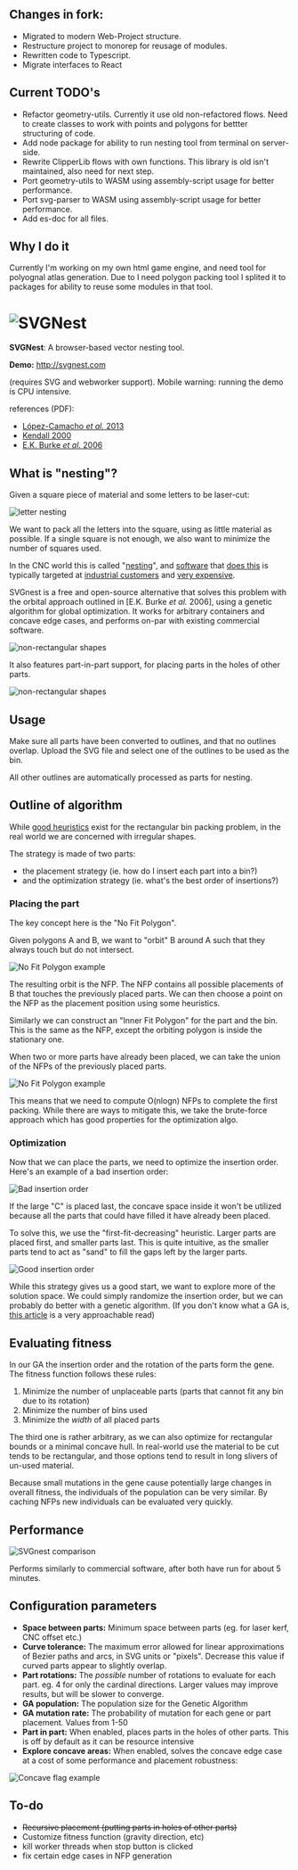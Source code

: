 ## Changes in fork:

-   Migrated to modern Web-Project structure.
-   Restructure project to monorep for reusage of modules.
-   Rewritten code to Typescript.
-   Migrate interfaces to React

## Current TODO's

-   Refactor geometry-utils. Currently it use old non-refactored flows. Need to create classes to work with points and polygons
    for bettter structuring of code.
-   Add node package for ability to run nesting tool from terminal on server-side.
-   Rewrite ClipperLib flows with own functions. This library is old isn't maintained, also need for next step.
-   Port geometry-utils to WASM using assembly-script usage for better performance.
-   Port svg-parser to WASM using assembly-script usage for better performance.
-   Add es-doc for all files.

## Why I do it

Currently I'm working on my own html game engine, and need tool for polyognal atlas generation. Due to I need polygon packing
tool I splited it to packages for ability to reuse some modules in that tool.

# ![SVGNest](https://camo.githubusercontent.com/7f7a41743f4e90ba20d9179aede82708eabeac431046933362e8975d9a10b109/687474703a2f2f7376676e6573742e636f6d2f6769746875622f6c6f676f322e706e67)

**SVGNest**: A browser-based vector nesting tool.

**Demo:** http://svgnest.com

(requires SVG and webworker support). Mobile warning: running the demo is CPU intensive.

references (PDF):

-   [López-Camacho _et al._ 2013](http://www.cs.stir.ac.uk/~goc/papers/EffectiveHueristic2DAOR2013.pdf)
-   [Kendall 2000](http://www.graham-kendall.com/papers/k2001.pdf)
-   [E.K. Burke _et al._ 2006](http://citeseerx.ist.psu.edu/viewdoc/download?doi=10.1.1.440.379&rep=rep1&type=pdf)

## What is "nesting"?

Given a square piece of material and some letters to be laser-cut:

![letter nesting](http://svgnest.com/github/letters.png)

We want to pack all the letters into the square, using as little material as possible. If a single square is not enough, we also
want to minimize the number of squares used.

In the CNC world this is called "[nesting](http://sigmanest.com/)", and [software](http://www.mynesting.com/) that
[does this](http://www.autodesk.com/products/trunest/overview) is typically targeted at
[industrial customers](http://www.hypertherm.com/en/Products/Automated_cutting/Nesting_software/) and
[very expensive](http://www.nestfab.com/pricing/).

SVGnest is a free and open-source alternative that solves this problem with the orbital approach outlined in [E.K. Burke *et
al.* 2006], using a genetic algorithm for global optimization. It works for arbitrary containers and concave edge cases, and
performs on-par with existing commercial software.

![non-rectangular shapes](http://svgnest.com/github/shapes.png)

It also features part-in-part support, for placing parts in the holes of other parts.

![non-rectangular shapes](http://svgnest.com/github/recursion.png)

## Usage

Make sure all parts have been converted to outlines, and that no outlines overlap. Upload the SVG file and select one of the
outlines to be used as the bin.

All other outlines are automatically processed as parts for nesting.

## Outline of algorithm

While [good heuristics](http://cgi.csc.liv.ac.uk/~epa/surveyhtml.html) exist for the rectangular bin packing problem, in the
real world we are concerned with irregular shapes.

The strategy is made of two parts:

-   the placement strategy (ie. how do I insert each part into a bin?)
-   and the optimization strategy (ie. what's the best order of insertions?)

### Placing the part

The key concept here is the "No Fit Polygon".

Given polygons A and B, we want to "orbit" B around A such that they always touch but do not intersect.

![No Fit Polygon example](http://svgnest.com/github/nfp.png)

The resulting orbit is the NFP. The NFP contains all possible placements of B that touches the previously placed parts. We can
then choose a point on the NFP as the placement position using some heuristics.

Similarly we can construct an "Inner Fit Polygon" for the part and the bin. This is the same as the NFP, except the orbiting
polygon is inside the stationary one.

When two or more parts have already been placed, we can take the union of the NFPs of the previously placed parts.

![No Fit Polygon example](http://svgnest.com/github/nfp2.png)

This means that we need to compute O(nlogn) NFPs to complete the first packing. While there are ways to mitigate this, we take
the brute-force approach which has good properties for the optimization algo.

### Optimization

Now that we can place the parts, we need to optimize the insertion order. Here's an example of a bad insertion order:

![Bad insertion order](http://svgnest.com/github/badnest.png)

If the large "C" is placed last, the concave space inside it won't be utilized because all the parts that could have filled it
have already been placed.

To solve this, we use the "first-fit-decreasing" heuristic. Larger parts are placed first, and smaller parts last. This is quite
intuitive, as the smaller parts tend to act as "sand" to fill the gaps left by the larger parts.

![Good insertion order](http://svgnest.com/github/goodnest.png)

While this strategy gives us a good start, we want to explore more of the solution space. We could simply randomize the
insertion order, but we can probably do better with a genetic algorithm. (If you don't know what a GA is,
[this article](http://www.ai-junkie.com/ga/intro/gat1.html) is a very approachable read)

## Evaluating fitness

In our GA the insertion order and the rotation of the parts form the gene. The fitness function follows these rules:

1. Minimize the number of unplaceable parts (parts that cannot fit any bin due to its rotation)
2. Minimize the number of bins used
3. Minimize the _width_ of all placed parts

The third one is rather arbitrary, as we can also optimize for rectangular bounds or a minimal concave hull. In real-world use
the material to be cut tends to be rectangular, and those options tend to result in long slivers of un-used material.

Because small mutations in the gene cause potentially large changes in overall fitness, the individuals of the population can be
very similar. By caching NFPs new individuals can be evaluated very quickly.

## Performance

![SVGnest comparison](http://svgnest.com/github/comparison1.png)

Performs similarly to commercial software, after both have run for about 5 minutes.

## Configuration parameters

-   **Space between parts:** Minimum space between parts (eg. for laser kerf, CNC offset etc.)
-   **Curve tolerance:** The maximum error allowed for linear approximations of Bezier paths and arcs, in SVG units or "pixels".
    Decrease this value if curved parts appear to slightly overlap.
-   **Part rotations:** The _possible_ number of rotations to evaluate for each part. eg. 4 for only the cardinal directions.
    Larger values may improve results, but will be slower to converge.
-   **GA population:** The population size for the Genetic Algorithm
-   **GA mutation rate:** The probability of mutation for each gene or part placement. Values from 1-50
-   **Part in part:** When enabled, places parts in the holes of other parts. This is off by default as it can be resource
    intensive
-   **Explore concave areas:** When enabled, solves the concave edge case at a cost of some performance and placement
    robustness:

![Concave flag example](http://svgnest.com/github/concave.png)

## To-do

-   ~~Recursive placement (putting parts in holes of other parts)~~
-   Customize fitness function (gravity direction, etc)
-   kill worker threads when stop button is clicked
-   fix certain edge cases in NFP generation
